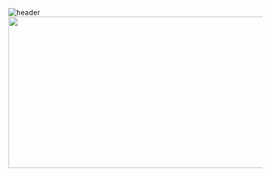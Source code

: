 ![header](https://capsule-render.vercel.app/api?type=blur&color=gradient&customColorList=10&height=20&section=header&text=YEJIN's%20GITHUB&fontSize=50&animation=twinkling)
<a href="https://www.gitanimals.org/en_US?utm_medium=image&utm_source=yejinlee99&utm_content=farm">
<img
  src="https://render.gitanimals.org/farms/yejinlee99"
  width="600"
  height="300"
/>
</a>
